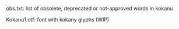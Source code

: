 obs.txt: list of obsolete, deprecated or not-approved words in kokanu

Kokanu1.otf: font with kokany glyphs (WIP)
